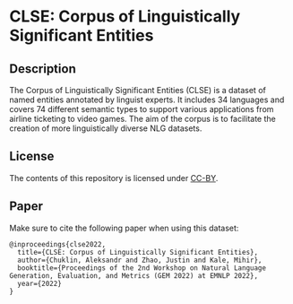 # CLSE: Corpus of Linguistically Significant Entities

## Description
The Corpus of Linguistically Significant Entities (CLSE) is a dataset of named entities annotated by linguist experts. It includes 34 languages and covers 74 different semantic types to support various applications from airline ticketing to video games. The aim of the corpus is to facilitate the creation of more linguistically diverse NLG datasets.

## License
The contents of this repository is licensed under [CC-BY](https://creativecommons.org/licenses/by/4.0/).

## Paper

Make sure to cite the following paper when using this dataset:

```
@inproceedings{clse2022,
  title={CLSE: Corpus of Linguistically Significant Entities},
  author={Chuklin, Aleksandr and Zhao, Justin and Kale, Mihir},
  booktitle={Proceedings of the 2nd Workshop on Natural Language Generation, Evaluation, and Metrics (GEM 2022) at EMNLP 2022},
  year={2022}
}
```